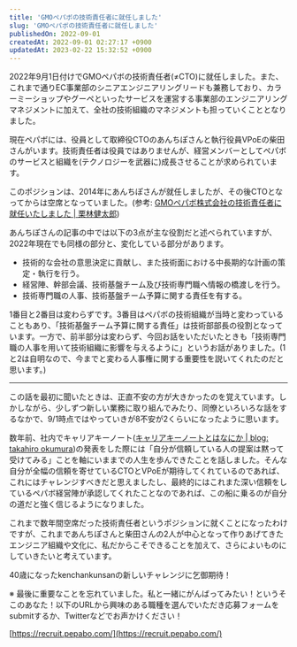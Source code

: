 ```yaml
---
title: 'GMOペパボの技術責任者に就任しました'
slug: 'GMOペパボの技術責任者に就任しました'
publishedOn: 2022-09-01
createdAt: 2022-09-01 02:27:17 +0900
updatedAt: 2023-02-22 15:32:52 +0900
---
```

2022年9月1日付けでGMOペパボの技術責任者(≠CTO)に就任しました。また、これまで通りEC事業部のシニアエンジニアリングリードも兼務しており、カラーミーショップやグーペといったサービスを運営する事業部のエンジニアリングマネジメントに加えて、全社の技術組織のマネジメントも担っていくこととなりました。

現在ペパボには、役員として取締役CTOのあんちぽさんと執行役員VPoEの柴田さんがいます。技術責任者は役員ではありませんが、経営メンバーとしてペパボのサービスと組織を(テクノロジーを武器に)成長させることが求められています。

<script defer class="speakerdeck-embed" data-slide="29" data-id="2e70f28788ed46f3862da8e66afac188" data-ratio="1.77725118483412" src="//speakerdeck.com/assets/embed.js"></script>

このポジションは、2014年にあんちぽさんが就任しましたが、その後CTOとなってからは空席となっていました。(参考: [GMOペパボ株式会社の技術責任者に就任いたしました | 栗林健太郎](https://kentarokuribayashi.com/journal/2014/08/01/2014-08-01-150159?hilite=%E6%8A%80%E8%A1%93%E8%B2%AC%E4%BB%BB%E8%80%85))

あんちぽさんの記事の中では以下の3点が主な役割だと述べられていますが、2022年現在でも同様の部分と、変化している部分があります。

-   技術的な会社の意思決定に貢献し、また技術面における中長期的な計画の策定・執行を行う。
-   経営陣、幹部会議、技術基盤チーム及び技術専門職へ情報の橋渡しを行う。
-   技術専門職の人事、技術基盤チーム予算に関する責任を有する。

1番目と2番目は変わらずです。3番目はペパボの技術組織が当時と変わっていることもあり、「技術基盤チーム予算に関する責任」は技術部部長の役割となっています。一方で、前半部分は変わらず、今回お話をいただいたときも「技術専門職の人事を用いて技術組織に影響を与えるように」というお話がありました。(1と2は自明なので、今までと変わる人事権に関する重要性を説いてくれたのだと思います。)

---

この話を最初に聞いたときは、正直不安の方が大きかったのを覚えています。しかしながら、少しずつ新しい業務に取り組んでみたり、同僚といろいろな話をするなかで、9/1時点ではやっていきが8不安が2くらいになったように思います。

数年前、社内でキャリアキーノート([キャリアキーノートとはなにか | blog: takahiro okumura](https://blog.hifumi.info/2016/06/20/career-keynote/))の発表をした際には「自分が信頼している人の提案は黙って受けてみる」ことを軸にいままでの人生を歩んできたことを話しました。そんな自分が全幅の信頼を寄せているCTOとVPoEが期待してくれているのであれば、これにはチャレンジすべきだと思えましたし、最終的にはこれまた深い信頼をしているペパボ経営陣が承認してくれたことなのであれば、この船に乗るのが自分の道だと強く信じるようになりました。

これまで数年間空席だった技術責任者というポジションに就くことになったわけですが、これまであんちぽさんと柴田さんの2人が中心となって作りあげてきたエンジニア組織や文化に、私だからこそできることを加えて、さらによいものにしていきたいと考えています。

40歳になったkenchankunsanの新しいチャレンジに乞御期待！

※ 最後に重要なことを忘れていました。私と一緒にがんばってみたい！というそこのあなた！以下のURLから興味のある職種を選んでいただき応募フォームをsubmitするか、Twitterなどでお声かけください！

[https://recruit.pepabo.com/](https://recruit.pepabo.com/)
